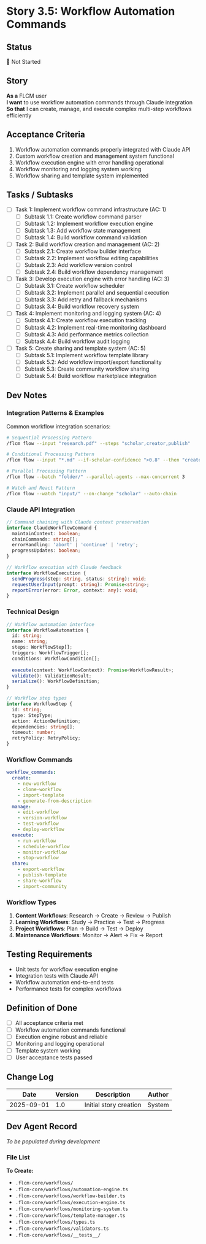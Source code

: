 # Story 3.5: Workflow Automation Commands

## Status
📝 Not Started

## Story
**As a** FLCM user  
**I want** to use workflow automation commands through Claude integration  
**So that** I can create, manage, and execute complex multi-step workflows efficiently

## Acceptance Criteria
1. Workflow automation commands properly integrated with Claude API
2. Custom workflow creation and management system functional
3. Workflow execution engine with error handling operational
4. Workflow monitoring and logging system working
5. Workflow sharing and template system implemented

## Tasks / Subtasks
- [ ] Task 1: Implement workflow command infrastructure (AC: 1)
  - [ ] Subtask 1.1: Create workflow command parser
  - [ ] Subtask 1.2: Implement workflow execution engine
  - [ ] Subtask 1.3: Add workflow state management
  - [ ] Subtask 1.4: Build workflow command validation

- [ ] Task 2: Build workflow creation and management (AC: 2)
  - [ ] Subtask 2.1: Create workflow builder interface
  - [ ] Subtask 2.2: Implement workflow editing capabilities
  - [ ] Subtask 2.3: Add workflow version control
  - [ ] Subtask 2.4: Build workflow dependency management

- [ ] Task 3: Develop execution engine with error handling (AC: 3)
  - [ ] Subtask 3.1: Create workflow scheduler
  - [ ] Subtask 3.2: Implement parallel and sequential execution
  - [ ] Subtask 3.3: Add retry and fallback mechanisms
  - [ ] Subtask 3.4: Build workflow recovery system

- [ ] Task 4: Implement monitoring and logging system (AC: 4)
  - [ ] Subtask 4.1: Create workflow execution tracking
  - [ ] Subtask 4.2: Implement real-time monitoring dashboard
  - [ ] Subtask 4.3: Add performance metrics collection
  - [ ] Subtask 4.4: Build workflow audit logging

- [ ] Task 5: Create sharing and template system (AC: 5)
  - [ ] Subtask 5.1: Implement workflow template library
  - [ ] Subtask 5.2: Add workflow import/export functionality
  - [ ] Subtask 5.3: Create community workflow sharing
  - [ ] Subtask 5.4: Build workflow marketplace integration

## Dev Notes

### Integration Patterns & Examples
Common workflow integration scenarios:
```bash
# Sequential Processing Pattern
/flcm flow --input "research.pdf" --steps "scholar,creator,publish"

# Conditional Processing Pattern  
/flcm flow --input "*.md" --if-scholar-confidence ">0.8" --then "creator"

# Parallel Processing Pattern
/flcm flow --batch "folder/" --parallel-agents --max-concurrent 3

# Watch and React Pattern
/flcm flow --watch "input/" --on-change "scholar" --auto-chain
```

### Claude API Integration
```typescript
// Command chaining with Claude context preservation
interface ClaudeWorkflowCommand {
  maintainContext: boolean;
  chainCommands: string[];
  errorHandling: 'abort' | 'continue' | 'retry';
  progressUpdates: boolean;
}

// Workflow execution with Claude feedback
interface WorkflowExecution {
  sendProgress(step: string, status: string): void;
  requestUserInput(prompt: string): Promise<string>;
  reportError(error: Error, context: any): void;
}
```

### Technical Design
```typescript
// Workflow automation interface
interface WorkflowAutomation {
  id: string;
  name: string;
  steps: WorkflowStep[];
  triggers: WorkflowTrigger[];
  conditions: WorkflowCondition[];
  
  execute(context: WorkflowContext): Promise<WorkflowResult>;
  validate(): ValidationResult;
  serialize(): WorkflowDefinition;
}

// Workflow step types
interface WorkflowStep {
  id: string;
  type: StepType;
  action: ActionDefinition;
  dependencies: string[];
  timeout: number;
  retryPolicy: RetryPolicy;
}
```

### Workflow Commands
```yaml
workflow_commands:
  create:
    - new-workflow
    - clone-workflow
    - import-template
    - generate-from-description
  manage:
    - edit-workflow
    - version-workflow
    - test-workflow
    - deploy-workflow
  execute:
    - run-workflow
    - schedule-workflow
    - monitor-workflow
    - stop-workflow
  share:
    - export-workflow
    - publish-template
    - share-workflow
    - import-community
```

### Workflow Types
1. **Content Workflows**: Research → Create → Review → Publish
2. **Learning Workflows**: Study → Practice → Test → Progress
3. **Project Workflows**: Plan → Build → Test → Deploy
4. **Maintenance Workflows**: Monitor → Alert → Fix → Report

## Testing Requirements
- Unit tests for workflow execution engine
- Integration tests with Claude API
- Workflow automation end-to-end tests
- Performance tests for complex workflows

## Definition of Done
- [ ] All acceptance criteria met
- [ ] Workflow automation commands functional
- [ ] Execution engine robust and reliable
- [ ] Monitoring and logging operational
- [ ] Template system working
- [ ] User acceptance tests passed

## Change Log
| Date | Version | Description | Author |
|------|---------|-------------|---------|
| 2025-09-01 | 1.0 | Initial story creation | System |

## Dev Agent Record
*To be populated during development*

### File List
**To Create:**
- `.flcm-core/workflows/`
- `.flcm-core/workflows/automation-engine.ts`
- `.flcm-core/workflows/workflow-builder.ts`
- `.flcm-core/workflows/execution-engine.ts`
- `.flcm-core/workflows/monitoring-system.ts`
- `.flcm-core/workflows/template-manager.ts`
- `.flcm-core/workflows/types.ts`
- `.flcm-core/workflows/validators.ts`
- `.flcm-core/workflows/__tests__/`